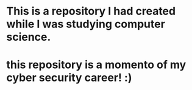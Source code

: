# This is a repository I had created while I was studying computer science. 
# this repository is a momento of my cyber security career! :)
